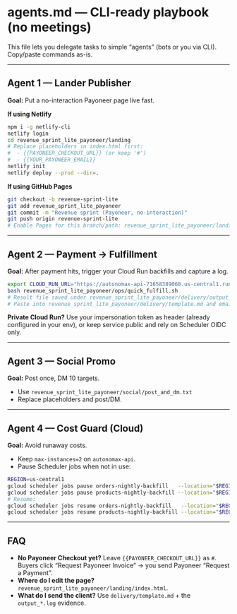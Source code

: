 # agents.md — CLI-ready playbook (no meetings)

This file lets you delegate tasks to simple “agents” (bots or you via CLI). Copy/paste commands as-is.

---

## Agent 1 — Lander Publisher
**Goal:** Put a no-interaction Payoneer page live fast.

**If using Netlify**
```bash
npm i -g netlify-cli
netlify login
cd revenue_sprint_lite_payoneer/landing
# Replace placeholders in index.html first:
#  - {{PAYONEER_CHECKOUT_URL}} (or keep '#')
#  - {{YOUR_PAYONEER_EMAIL}}
netlify init
netlify deploy --prod --dir=.
```

**If using GitHub Pages**
```bash
git checkout -b revenue-sprint-lite
git add revenue_sprint_lite_payoneer
git commit -m "Revenue sprint (Payoneer, no-interaction)"
git push origin revenue-sprint-lite
# Enable Pages for this branch/path: revenue_sprint_lite_payoneer/landing
```

---

## Agent 2 — Payment → Fulfillment
**Goal:** After payment hits, trigger your Cloud Run backfills and capture a log.

```bash
export CLOUD_RUN_URL="https://autonomax-api-71658389068.us-central1.run.app"
bash revenue_sprint_lite_payoneer/ops/quick_fulfill.sh
# Result file saved under revenue_sprint_lite_payoneer/delivery/output_*.log
# Paste into revenue_sprint_lite_payoneer/delivery/template.md and email the client.
```

**Private Cloud Run?** Use your impersonation token as header (already configured in your env), or keep service public and rely on Scheduler OIDC only.

---

## Agent 3 — Social Promo
**Goal:** Post once, DM 10 targets.
- Use `revenue_sprint_lite_payoneer/social/post_and_dm.txt`
- Replace placeholders and post/DM.

---

## Agent 4 — Cost Guard (Cloud)
**Goal:** Avoid runaway costs.

- Keep `max-instances=2` on `autonomax-api`.
- Pause Scheduler jobs when not in use:
```bash
REGION=us-central1
gcloud scheduler jobs pause orders-nightly-backfill   --location="$REGION"
gcloud scheduler jobs pause products-nightly-backfill --location="$REGION"
# Resume:
gcloud scheduler jobs resume orders-nightly-backfill   --location="$REGION"
gcloud scheduler jobs resume products-nightly-backfill --location="$REGION"
```

---

## FAQ
- **No Payoneer Checkout yet?** Leave `{{PAYONEER_CHECKOUT_URL}}` as `#`. Buyers click “Request Payoneer Invoice” → you send Payoneer “Request a Payment”.
- **Where do I edit the page?** `revenue_sprint_lite_payoneer/landing/index.html`.
- **What do I send the client?** Use `delivery/template.md` + the `output_*.log` evidence.
